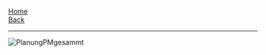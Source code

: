 [Home](home)   
[Back](DokuSolidus)   

***


![PlanungPMgesammt](https://gitlab.com/solidus/hefei/uploads/cf9aad40b6f21639d279fe9e5d98dbdc/PlanungPMgesammt.JPG)
